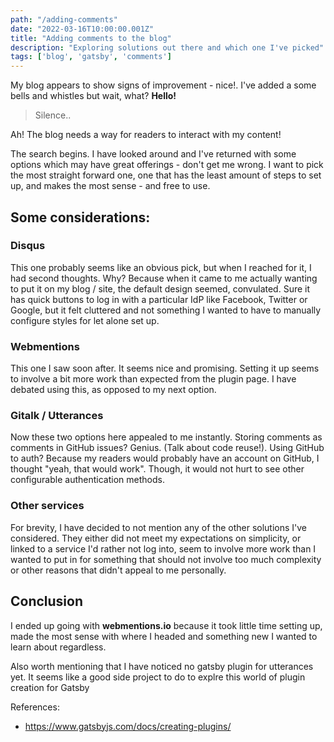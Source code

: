 ```yaml
---
path: "/adding-comments"
date: "2022-03-16T10:00:00.001Z"
title: "Adding comments to the blog"
description: "Exploring solutions out there and which one I've picked"
tags: ['blog', 'gatsby', 'comments']
---
```


My blog appears to show signs of improvement - nice!. I've added a some bells and whistles but wait, what? __Hello!__

> Silence..

Ah! The blog needs a way for readers to interact with my content!

The search begins. I have looked around and I've returned with some options which may have great offerings - don't get me wrong. I want to pick the most straight forward one, one that has the least amount of steps to set up, and makes the most sense - and free to use.

## Some considerations:

### Disqus
This one probably seems like an obvious pick, but when I reached for it, I had second thoughts. Why? Because when it came to me actually wanting to put it on my blog / site, the default design seemed, convulated. Sure it has quick buttons to log in with a particular IdP like Facebook, Twitter or Google, but it felt cluttered and not something I wanted to have to manually configure styles for let alone set up.

### Webmentions
This one I saw soon after. It seems nice and promising. Setting it up seems to involve a bit more work than expected from the plugin page. I have debated using this, as opposed to my next option.

### Gitalk / Utterances
Now these two options here appealed to me instantly. Storing comments as comments in GitHub issues? Genius. (Talk about code reuse!). Using GitHub to auth? Because my readers would probably have an account on GitHub, I thought "yeah, that would work". Though, it would not hurt to see other configurable authentication methods.

### Other services
For brevity, I have decided to not mention any of the other solutions I've considered. They either did not meet my expectations on simplicity, or linked to a service I'd rather not log into, seem to involve more work than I wanted to put in for something that should not involve too much complexity or other reasons that didn't appeal to me personally.

## Conclusion
I ended up going with __webmentions.io__ because it took little time setting up<!-- TODO: save steps, add guide -->, made the most sense with where I headed and something new I wanted to learn about regardless.

Also worth mentioning that I have noticed no gatsby plugin for utterances yet. It seems like a good side project to do to explre this world of plugin creation for Gatsby

References:
- https://www.gatsbyjs.com/docs/creating-plugins/
